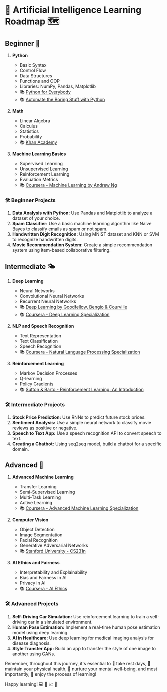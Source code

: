 # 🤖 Artificial Intelligence Learning Roadmap 🗺️ 

## Beginner 🌱 

1. **Python**
   - Basic Syntax
   - Control Flow
   - Data Structures
   - Functions and OOP
   - Libraries: NumPy, Pandas, Matplotlib
   - 📚 [Python for Everybody](https://www.py4e.com/)
   - 📚 [Automate the Boring Stuff with Python](https://automatetheboringstuff.com/)

2. **Math**
   - Linear Algebra
   - Calculus
   - Statistics
   - Probability
   - 📚 [Khan Academy](https://www.khanacademy.org/)

3. **Machine Learning Basics**
   - Supervised Learning
   - Unsupervised Learning
   - Reinforcement Learning
   - Evaluation Metrics
   - 📚 [Coursera - Machine Learning by Andrew Ng](https://www.coursera.org/learn/machine-learning)

### 🛠️ Beginner Projects

1. **Data Analysis with Python:** Use Pandas and Matplotlib to analyze a dataset of your choice.
2. **Spam Classifier:** Use a basic machine learning algorithm like Naive Bayes to classify emails as spam or not spam.
3. **Handwritten Digit Recognition:** Using MNIST dataset and KNN or SVM to recognize handwritten digits.
4. **Movie Recommendation System:** Create a simple recommendation system using item-based collaborative filtering.

## Intermediate 🌤️ 

1. **Deep Learning**
   - Neural Networks
   - Convolutional Neural Networks
   - Recurrent Neural Networks
   - 📚 [Deep Learning by Goodfellow, Bengio & Courville](https://www.deeplearningbook.org/)
   - 📚 [Coursera - Deep Learning Specialization](https://www.coursera.org/specializations/deep-learning)

2. **NLP and Speech Recognition**
   - Text Representation
   - Text Classification
   - Speech Recognition
   - 📚 [Coursera - Natural Language Processing Specialization](https://www.coursera.org/specializations/natural-language-processing)

3. **Reinforcement Learning**
   - Markov Decision Processes
   - Q-learning
   - Policy Gradients
   - 📚 [Sutton & Barto - Reinforcement Learning: An Introduction](http://incompleteideas.net/book/the-book-2nd.html)

### 🛠️ Intermediate Projects

1. **Stock Price Prediction:** Use RNNs to predict future stock prices.
2. **Sentiment Analysis:** Use a simple neural network to classify movie reviews as positive or negative.
3. **Speech to Text App:** Use a speech recognition API to convert speech to text.
4. **Creating a Chatbot:** Using seq2seq model, build a chatbot for a specific domain.

## Advanced 🚀 

1. **Advanced Machine Learning**
   - Transfer Learning
   - Semi-Supervised Learning
   - Multi-Task Learning
   - Active Learning
   - 📚 [Coursera - Advanced Machine Learning Specialization](https://www.coursera.org/specializations/aml)

2. **Computer Vision**
   - Object Detection
   - Image Segmentation
   - Facial Recognition
   - Generative Adversarial Networks
   - 📚 [Stanford University - CS231n](http://cs231n.stanford.edu/)

3. **AI Ethics and Fairness**
   - Interpretability and Explainability
   - Bias and Fairness in AI
   - Privacy in AI
   - 📚 [Coursera - AI Ethics](https://www.coursera.org/professional-certificates/ai-ethics)

### 🛠️ Advanced Projects

1. **Self-Driving Car Simulation:** Use reinforcement learning to train a self-driving car in a simulated environment.
2. **Human Pose Estimation:** Implement a real-time human pose estimation model using deep learning.
3. **AI in Healthcare:** Use deep learning for medical imaging analysis for disease diagnosis.
4. **Style Transfer App:** Build an app to transfer the style of one image to another using GANs.

Remember, throughout this journey, it's essential to 🛑 take rest days, 💪 maintain your physical health, 🧠 nurture your mental well-being, and most importantly, 💖 enjoy the process of learning!

Happy learning! 💻 🧠 📈 🚀
